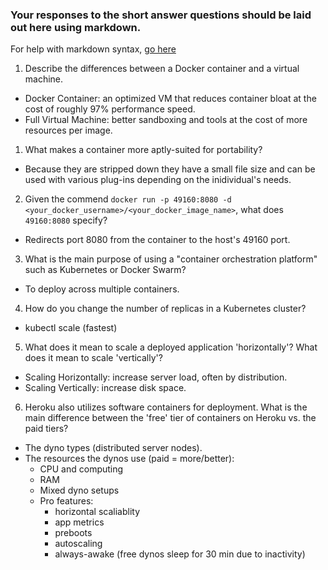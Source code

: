 ### Your responses to the short answer questions should be laid out here using markdown.

For help with markdown syntax, [go here](https://github.com/adam-p/markdown-here/wiki/Markdown-Cheatsheet)
1. Describe the differences between a Docker container and a virtual machine.
  - Docker Container: an optimized VM that reduces container 
    bloat at the cost of roughly 97% performance speed.
  - Full Virtual Machine: better sandboxing and tools at the cost
    of more resources per image.
1. What makes a container more aptly-suited for portability?
  - Because they are stripped down they have a small file size
    and can be used with various plug-ins depending on the
    inidividual's needs.
2. Given the commend `docker run -p 49160:8080 -d <your_docker_username>/<your_docker_image_name>`, what does `49160:8080` specify?
  - Redirects port 8080 from the container to the host's 49160 
    port.
3. What is the main purpose of using a "container orchestration platform" such as Kubernetes or Docker Swarm?
  - To deploy across multiple containers.
4. How do you change the number of replicas in a Kubernetes cluster?
  - kubectl scale (fastest)
5. What does it mean to scale a deployed application 'horizontally'? What does it mean to scale 'vertically'?
  - Scaling Horizontally: increase server load, often by distribution.
  - Scaling Vertically: increase disk space.
6. Heroku also utilizes software containers for deployment. What is the main difference between the 'free' tier of containers on Heroku vs. the paid tiers?
  - The dyno types (distributed server nodes).
  - The resources the dynos use (paid = more/better):
    - CPU and computing
    - RAM
    - Mixed dyno setups
    - Pro features:
      - horizontal scaliablity
      - app metrics
      - preboots
      - autoscaling
      - always-awake (free dynos sleep for 30 min due to 
                      inactivity)
    
